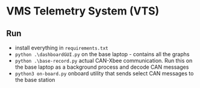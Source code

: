 # VMS Telemetry System (VTS)
## Run
* install everything in `requirements.txt`
* `python .\dashboardGUI.py` on the base laptop - contains all the graphs
* `python .\base-record.py` actual CAN-Xbee communication. Run this on the base laptop as a background process and decode CAN messages
* `python3 on-board.py` onboard utility that sends select CAN messages to the base station
